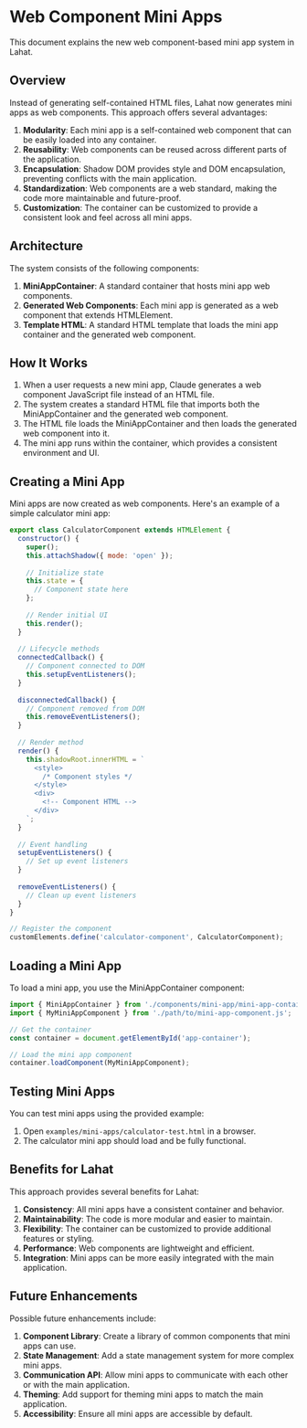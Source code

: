 # Web Component Mini Apps

This document explains the new web component-based mini app system in Lahat.

## Overview

Instead of generating self-contained HTML files, Lahat now generates mini apps as web components. This approach offers several advantages:

1. **Modularity**: Each mini app is a self-contained web component that can be easily loaded into any container.
2. **Reusability**: Web components can be reused across different parts of the application.
3. **Encapsulation**: Shadow DOM provides style and DOM encapsulation, preventing conflicts with the main application.
4. **Standardization**: Web components are a web standard, making the code more maintainable and future-proof.
5. **Customization**: The container can be customized to provide a consistent look and feel across all mini apps.

## Architecture

The system consists of the following components:

1. **MiniAppContainer**: A standard container that hosts mini app web components.
2. **Generated Web Components**: Each mini app is generated as a web component that extends HTMLElement.
3. **Template HTML**: A standard HTML template that loads the mini app container and the generated web component.

## How It Works

1. When a user requests a new mini app, Claude generates a web component JavaScript file instead of an HTML file.
2. The system creates a standard HTML file that imports both the MiniAppContainer and the generated web component.
3. The HTML file loads the MiniAppContainer and then loads the generated web component into it.
4. The mini app runs within the container, which provides a consistent environment and UI.

## Creating a Mini App

Mini apps are now created as web components. Here's an example of a simple calculator mini app:

```javascript
export class CalculatorComponent extends HTMLElement {
  constructor() {
    super();
    this.attachShadow({ mode: 'open' });
    
    // Initialize state
    this.state = {
      // Component state here
    };
    
    // Render initial UI
    this.render();
  }
  
  // Lifecycle methods
  connectedCallback() {
    // Component connected to DOM
    this.setupEventListeners();
  }
  
  disconnectedCallback() {
    // Component removed from DOM
    this.removeEventListeners();
  }
  
  // Render method
  render() {
    this.shadowRoot.innerHTML = `
      <style>
        /* Component styles */
      </style>
      <div>
        <!-- Component HTML -->
      </div>
    `;
  }
  
  // Event handling
  setupEventListeners() {
    // Set up event listeners
  }
  
  removeEventListeners() {
    // Clean up event listeners
  }
}

// Register the component
customElements.define('calculator-component', CalculatorComponent);
```

## Loading a Mini App

To load a mini app, you use the MiniAppContainer component:

```javascript
import { MiniAppContainer } from './components/mini-app/mini-app-container.js';
import { MyMiniAppComponent } from './path/to/mini-app-component.js';

// Get the container
const container = document.getElementById('app-container');

// Load the mini app component
container.loadComponent(MyMiniAppComponent);
```

## Testing Mini Apps

You can test mini apps using the provided example:

1. Open `examples/mini-apps/calculator-test.html` in a browser.
2. The calculator mini app should load and be fully functional.

## Benefits for Lahat

This approach provides several benefits for Lahat:

1. **Consistency**: All mini apps have a consistent container and behavior.
2. **Maintainability**: The code is more modular and easier to maintain.
3. **Flexibility**: The container can be customized to provide additional features or styling.
4. **Performance**: Web components are lightweight and efficient.
5. **Integration**: Mini apps can be more easily integrated with the main application.

## Future Enhancements

Possible future enhancements include:

1. **Component Library**: Create a library of common components that mini apps can use.
2. **State Management**: Add a state management system for more complex mini apps.
3. **Communication API**: Allow mini apps to communicate with each other or with the main application.
4. **Theming**: Add support for theming mini apps to match the main application.
5. **Accessibility**: Ensure all mini apps are accessible by default.
